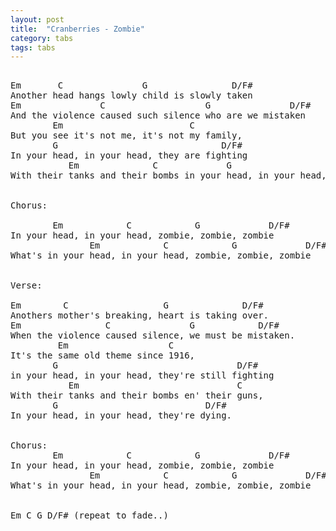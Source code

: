 ```yaml
---
layout: post
title:  "Cranberries - Zombie"
category: tabs
tags: tabs
---
```

<pre>

Em       C               G                D/F# 
Another head hangs lowly child is slowly taken 
Em               C                   G               D/F# 
And the violence caused such silence who are we mistaken 
        Em                        C 
But you see it's not me, it's not my family,  
        G                               D/F# 
In your head, in your head, they are fighting 
           Em              C             G                            D/F# 
With their tanks and their bombs in your head, in your head, the are crying. 


Chorus:

        Em            C            G             D/F# 
In your head, in your head, zombie, zombie, zombie 
               Em            C            G             D/F# 
What's in your head, in your head, zombie, zombie, zombie 


Verse:

Em        C                  G              D/F# 
Anothers mother's breaking, heart is taking over. 
Em                C               G            D/F# 
When the violence caused silence, we must be mistaken. 
         Em                   C  
It's the same old theme since 1916, 
        G                                  D/F# 
in your head, in your head, they're still fighting 
           Em                              C  
With their tanks and their bombs en' their guns, 
        G                            D/F# 
In your head, in your head, they're dying. 


Chorus:
        Em            C            G             D/F# 
In your head, in your head, zombie, zombie, zombie 
               Em            C            G             D/F# 
What's in your head, in your head, zombie, zombie, zombie 


Em C G D/F# (repeat to fade..)


</pre>
